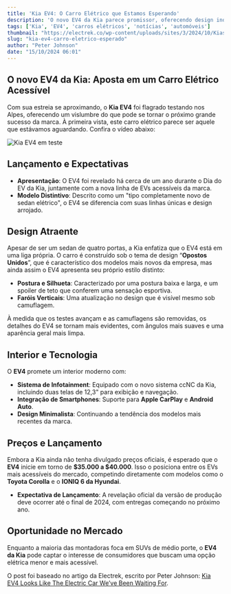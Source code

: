 ```yaml
---
title: 'Kia EV4: O Carro Elétrico que Estamos Esperando'
description: 'O novo EV4 da Kia parece promissor, oferecendo design inovador e tecnologia.'
tags: ['Kia', 'EV4', 'carros elétricos', 'notícias', 'automóveis']
thumbnail: "https://electrek.co/wp-content/uploads/sites/3/2024/10/Kias-EV4-electric-car.jpeg?quality=82&strip=all&w=1400"
slug: "kia-ev4-carro-eletrico-esperado"
author: "Peter Johnson"
date: "15/10/2024 06:01"
---
```


## O novo EV4 da Kia: Aposta em um Carro Elétrico Acessível

Com sua estreia se aproximando, o **Kia EV4** foi flagrado testando nos Alpes, oferecendo um vislumbre do que pode se tornar o próximo grande sucesso da marca. À primeira vista, este carro elétrico parece ser aquele que estávamos aguardando. Confira o vídeo abaixo:

![Kia EV4 em teste](link-do-video-aqui)

## Lançamento e Expectativas

- **Apresentação**: O EV4 foi revelado há cerca de um ano durante o Dia do EV da Kia, juntamente com a nova linha de EVs acessíveis da marca.
- **Modelo Distintivo**: Descrito como um "tipo completamente novo de sedan elétrico", o EV4 se diferencia com suas linhas únicas e design arrojado.

## Design Atraente

Apesar de ser um sedan de quatro portas, a Kia enfatiza que o EV4 está em uma liga própria. O carro é construído sob o tema de design “**Opostos Unidos**”, que é característico dos modelos mais novos da empresa, mas ainda assim o EV4 apresenta seu próprio estilo distinto:

- **Postura e Silhueta**: Caracterizado por uma postura baixa e larga, e um spoiler de teto que conferem uma sensação esportiva.
- **Faróis Verticais**: Uma atualização no design que é visível mesmo sob camuflagem.

À medida que os testes avançam e as camuflagens são removidas, os detalhes do EV4 se tornam mais evidentes, com ângulos mais suaves e uma aparência geral mais limpa.

## Interior e Tecnologia

O **EV4** promete um interior moderno com:
- **Sistema de Infotainment**: Equipado com o novo sistema ccNC da Kia, incluindo duas telas de 12,3" para exibição e navegação.
- **Integração de Smartphones**: Suporte para **Apple CarPlay** e **Android Auto**.
- **Design Minimalista**: Continuando a tendência dos modelos mais recentes da marca.

## Preços e Lançamento

Embora a Kia ainda não tenha divulgado preços oficiais, é esperado que o **EV4** inicie em torno de **$35.000 a $40.000**. Isso o posiciona entre os EVs mais acessíveis do mercado, competindo diretamente com modelos como o **Toyota Corolla** e o **IONIQ 6 da Hyundai**.

- **Expectativa de Lançamento**: A revelação oficial da versão de produção deve ocorrer até o final de 2024, com entregas começando no próximo ano.

## Oportunidade no Mercado

Enquanto a maioria das montadoras foca em SUVs de médio porte, o **EV4 da Kia** pode captar o interesse de consumidores que buscam uma opção elétrica menor e mais acessível. 

O post foi baseado no artigo da Electrek, escrito por Peter Johnson: [Kia EV4 Looks Like The Electric Car We’ve Been Waiting For](https://electrek.co/2024/10/14/kias-ev4-looks-like-electric-car-weve-been-waiting-for-video/).